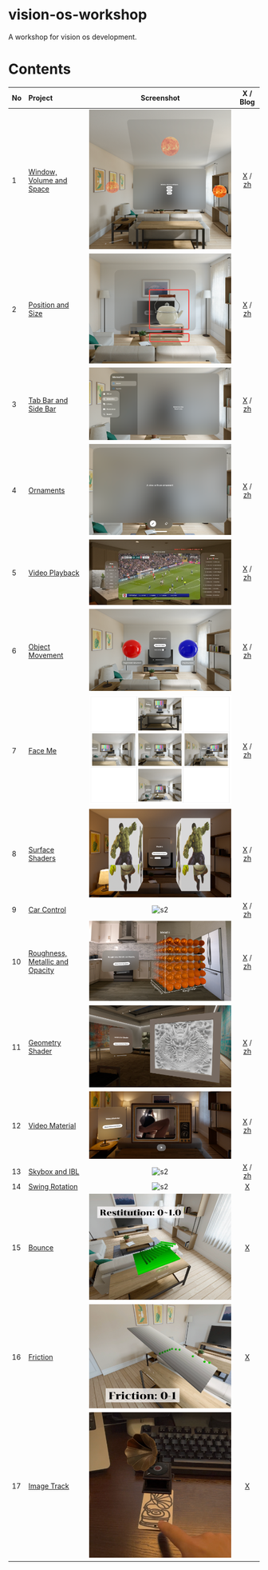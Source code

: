 # vision-os-workshop
A workshop for vision os development.

# Contents

| No | Project | Screenshot | X / Blog |
|:--|:--|:--:|:--:|
| 1 | [Window, Volume and Space](1_WindowVolumeSpace) | ![s1](/1_WindowVolumeSpace/1_WindowVolumeSpace.png)| [X](https://twitter.com/xchester16/status/1739982269841080427) / [zh](https://xz3t11cmy1.feishu.cn/wiki/UaYSw4pyniTSeWkMk4ScJUS0nbb) |
| 2 | [Position and Size](2_PositionAndSize) | ![s2](/2_PositionAndSize/2_PositionAndSize.png) | [X](https://twitter.com/xchester16/status/1740289283502776380) / [zh](https://xz3t11cmy1.feishu.cn/wiki/R9RewMYggiOPN5kUkkcc1Ms3nBe) |
| 3 | [Tab Bar and Side Bar](3_TabBarAndSideBar) | ![s2](/3_TabBarAndSideBar/3_TabBarAndSideBar.png) | [X](https://twitter.com/xchester16/status/1741116677469925612) / [zh](https://xz3t11cmy1.feishu.cn/wiki/S2GzwMEg2irRuPkMYNYcXc06n2e) |
| 4 | [Ornaments](4_Ornaments) | ![s2](/4_Ornaments/4_Ornaments.png) | [X](https://twitter.com/xchester16/status/1741734126645084559) / [zh](https://xz3t11cmy1.feishu.cn/wiki/AX30wDyG9iamgskAUqYcM7GEnld) |
| 5 | [Video Playback](5_VideoPlayback) | ![s2](/5_VideoPlayback/5_VideoPlayback.png) | [X](https://twitter.com/xchester16/status/1742536344935731383) / [zh](https://xz3t11cmy1.feishu.cn/wiki/LNv1wZX7figPuokSYSUcLGHqnXb) |
| 6 | [Object Movement](6_ObjectMovement) | ![s2](/6_ObjectMovement/6_ObjectMovement.png) | [X](https://twitter.com/xchester16/status/1744379917213614198) / [zh](https://xz3t11cmy1.feishu.cn/wiki/CZn8wwb3KixV7yktxKCc0tRon6X) |
| 7 | [Face Me](7_FaceMe) | ![s2](/7_FaceMe/7_FaceMe.png) | [X](https://twitter.com/xchester16/status/1745098055618314432) / [zh](https://xz3t11cmy1.feishu.cn/wiki/S5vjwUDWYivnN1kd9hWcHFURn6f) |
| 8 | [Surface Shaders](8_SurfaceShaders) | ![s2](/8_SurfaceShaders/8_SurfaceShaders.png) | [X](https://twitter.com/xchester16/status/1745873603802136946) / [zh](https://xz3t11cmy1.feishu.cn/wiki/RFMhw76FeiriH4kRX0BcCL3GnAe) |
| 9 | [Car Control](9_CarControl) | ![s2](/9_CarControl/9_CarControl.png) | [X](https://twitter.com/xchester16/status/1746941257862242665) / [zh](https://xz3t11cmy1.feishu.cn/wiki/OkFnwfAzaiUXBgkWobxc67Cin5e)|
| 10 | [Roughness, Metallic and Opacity](10_PBR) | ![s2](/10_PBR/10_PBR.png) | [X](https://twitter.com/xchester16/status/1750551209206047129) / [zh](https://xz3t11cmy1.feishu.cn/wiki/RyrAwSXmEisRRnkNw5OcFwR5nme)|
| 11 | [Geometry Shader](11_GeometryShader) | ![s2](/11_GeometryShader/11_GeometryShader.png) | [X](https://twitter.com/xchester16/status/1752354145154261262) / [zh](https://xz3t11cmy1.feishu.cn/wiki/CePOwQrs5iommEkDGPbckerynve)|
| 12 | [Video Material](12_VideoMaterial) | ![s2](/12_VideoMaterial/12_VideoMaterial.png) | [X](https://twitter.com/xchester16/status/1752979955426951322) / [zh](https://xz3t11cmy1.feishu.cn/wiki/YIOqwhtlriQtvbk99tyc8OAZnCx)|
| 13 | [Skybox and IBL](13_Skybox) | ![s2](/13_Skybox/13_Skybox.png) | [X](https://twitter.com/xchester16/status/1759915122779463923) / [zh](https://xz3t11cmy1.feishu.cn/wiki/Z3YtwcEjpiZGNAkkmHtcLaVrnSe)|
| 14 | [Swing Rotation](14_Showcase) | ![s2](/14_Showcase/14_Showcase.png) | [X](https://x.com/xchester16/status/1792757295325319495) |
| 15 | [Bounce](15_Restitution) | ![s2](/15_Restitution/15_Restitution.png) | [X](https://x.com/xchester16/status/1795097339587400103) |
| 16 | [Friction](16_Friction) | ![s2](/16_Friction/16_Friction.png) | [X](https://x.com/xchester16/status/1795435700470616145) |
| 17 | [Image Track](17_ImageTrack) | ![s2](/17_ImageTrack/17_ImageTrack.png) | [X](https://x.com/xchester16/status/1813249501899202706) |